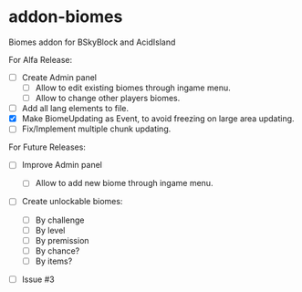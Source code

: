 # addon-biomes
Biomes addon for BSkyBlock and AcidIsland

For Alfa Release:
- [ ] Create Admin panel
	- [ ] Allow to edit existing biomes through ingame menu.
	- [ ] Allow to change other players biomes.
- [ ] Add all lang elements to file.
- [x] Make BiomeUpdating as Event, to avoid freezing on large area updating.
- [ ] Fix/Implement multiple chunk updating.

For Future Releases:
- [ ] Improve Admin panel
	- [ ] Allow to add new biome through ingame menu.
- [ ] Create unlockable biomes:
	- [ ] By challenge
	- [ ] By level
	- [ ] By premission
	- [ ] By chance?
	- [ ] By items?
- [ ] Issue #3

